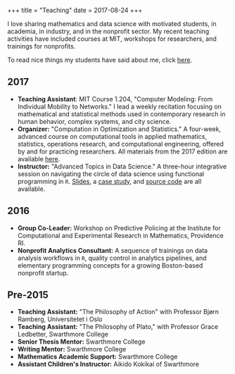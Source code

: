 +++
title = "Teaching"
date = 2017-08-24
+++


I love sharing mathematics and data science with motivated students, in academia, in industry, and in the nonprofit sector. My recent teaching activities have included courses at MIT, workshops for researchers, and trainings for nonprofits. 

To read nice things my students have said about me, click [here](/teaching_testimonials). 

## 2017

- **Teaching Assistant**: MIT Course 1.204, "Computer Modeling: From Individual Mobility to Networks." I lead a weekly recitation focusing on mathematical and statistical methods used in contemporary research in human behavior, complex systems, and city science. 
- **Organizer:** "Computation in Optimization and Statistics." A four-week, advanced course on computational tools in applied mathematics, statistics, operations research, and computational engineering, offered by and for practicing researchers. All materials from the 2017 edition are available [here](https://philchodrow.github.io/cos_2017/).
- **Instructor:** "Advanced Topics in Data Science." A three-hour integrative session on navigating the circle of data science using functional programming in `R`. [Slides](https://philchodrow.github.io/cos_2017/4_advanced_topics/slides.html), a [case study](https://philchodrow.github.io/cos_2017/4_advanced_topics/notes.html), and [source code](https://github.com/PhilChodrow/cos_2017/tree/master/4_advanced_topics) are all available. 

## 2016

- **Group Co-Leader:** Workshop on Predictive Policing at the Institute for Computational and Experimental Research in Mathematics, Providence RI.  
- **Nonprofit Analytics Consultant:** A sequence of trainings on data analysis workflows in `R`, quality control in analytics pipelines, and elementary programming concepts for a growing Boston-based nonprofit startup.  

## Pre-2015

- **Teaching Assistant:** "The Philosophy of Action" with Professor Bjørn Ramberg, Universitetet i Oslo
- **Teaching Assistant:** "The Philosophy of Plato," with Professor Grace Ledbetter, Swarthmore College
- **Senior Thesis Mentor:** Swarthmore College
- **Writing Mentor:** Swarthmore College
- **Mathematics Academic Support:** Swarthmore College
- **Assistant Children's Instructor:** Aikido Kokikai of Swarthmore